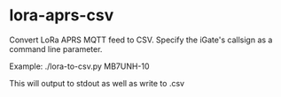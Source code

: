 # lora-aprs-csv
Convert LoRa APRS MQTT feed to CSV. Specify the iGate's callsign as a command line parameter.

Example:
./lora-to-csv.py MB7UNH-10

This will output to stdout as well as write to <callsign-timestamp>.csv
